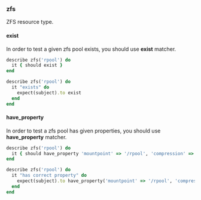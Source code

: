### <a name="zfs">zfs</a>

ZFS resource type.

#### exist

In order to test a given zfs pool exists,  you should use **exist** matcher.

```ruby
describe zfs('rpool') do
  it { should exist }
end
```

```ruby
describe zfs('rpool') do
  it "exists" do
    expect(subject).to exist
  end
end
```

#### have_property

In order to test a zfs pool has given properties,  you should use **have_property** matcher.

```ruby
describe zfs('rpool') do
  it { should have_property 'mountpoint' => '/rpool', 'compression' => 'off' }
end
```

```ruby
describe zfs('rpool') do
  it "has correct property" do
    expect(subject).to have_property('mountpoint' => '/rpool', 'compression' => 'off')
  end
end
```
